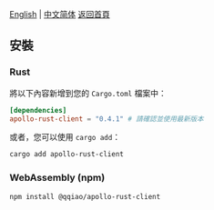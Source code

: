 [English](../en/Installation.md) | [中文简体](../zh-CN/Installation.md)
[返回首頁](Home.md)

## 安裝

### Rust

將以下內容新增到您的 `Cargo.toml` 檔案中：

```toml
[dependencies]
apollo-rust-client = "0.4.1" # 請確認並使用最新版本
```

或者，您可以使用 `cargo add`：

```bash
cargo add apollo-rust-client
```

### WebAssembly (npm)

```bash
npm install @qqiao/apollo-rust-client
```
